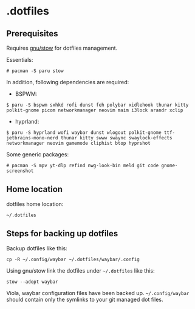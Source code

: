 # .dotfiles

## Prerequisites
Requires [gnu/stow](https://www.gnu.org/software/stow/) for dotfiles management.

Essentials:
```
# pacman -S paru stow 
```

In addition, following dependencies are required:

* BSPWM:

```
$ paru -S bspwm sxhkd rofi dunst feh polybar xidlehook thunar kitty polkit-gnome picom networkmanager neovim maim i3lock arandr xclip
```

* hyprland:

```
$ paru -S hyprland wofi waybar dunst wlogout polkit-gnome ttf-jetbrains-mono-nerd thunar kitty swww swaync swaylock-effects networkmanager neovim gamemode cliphist btop hyprshot
```

Some generic packages:
```
# pacman -S mpv yt-dlp refind nwg-look-bin meld git code gnome-screenshot
```

## Home location
dotfiles home location:
```
~/.dotfiles
```

## Steps for backing up dotfiles
Backup dotfiles like this:
```
cp -R ~/.config/waybar ~/.dotfiles/waybar/.config
```

Using gnu/stow link the dotfiles under `~/.dotfiles` like this:
```
stow --adopt waybar
```

Viola, waybar configuration files have been backed up. `~/.config/waybar` should contain only the symlinks to your git managed dot files.
